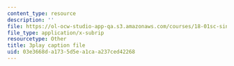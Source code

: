 ```yaml
---
content_type: resource
description: ''
file: https://ol-ocw-studio-app-qa.s3.amazonaws.com/courses/18-01sc-single-variable-calculus-fall-2010/03e3668da1735d5ea1caa237ced42268_7K1sB05pE0A.vtt
file_type: application/x-subrip
resourcetype: Other
title: 3play caption file
uid: 03e3668d-a173-5d5e-a1ca-a237ced42268
---
```

